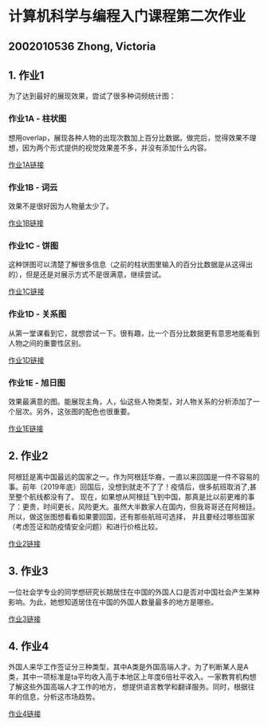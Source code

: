 # 计算机科学与编程入门课程第二次作业
## 2002010536 Zhong, Victoria
## 1. 作业1
   为了达到最好的展现效果，尝试了很多种词频统计图：
   
### 作业1A - 柱状图
   想用overlap，展现各种人物的出现次数加上百分比数据。做完后，觉得效果不理想，因为两个形式提供的视觉效果差不多，并没有添加什么内容。
   
   [作业1A链接](https://viktoriamadness.github.io/%E8%A5%BF%E6%B8%B8%E8%AE%B0%E4%BA%BA%E7%89%A9%E8%AF%8D%E9%A2%91%20A.html)
   
### 作业1B - 词云
   效果不是很好因为人物量太少了。
   
   [作业1B链接](https://viktoriamadness.github.io/%E8%A5%BF%E6%B8%B8%E8%AE%B0%E4%BA%BA%E7%89%A9%E8%AF%8D%E4%BA%91%20B.html)
   
### 作业1C - 饼图
   这种饼图可以清楚了解很多信息（之前的柱状图里输入的百分比数据是从这得出的），但是还是对展示方式不是很满意，继续尝试。
   
   [作业1C链接](https://viktoriamadness.github.io/%E8%A5%BF%E6%B8%B8%E8%AE%B0%E4%BA%BA%E7%89%A9%E8%AF%8D%E9%A2%91%20C.html)
   
### 作业1D - 关系图
   从第一堂课看到它，就想尝试一下。很有趣，比一个百分比数据更有意思地能看到人物之间的重要性区别。
   
   [作业1D链接](https://viktoriamadness.github.io/%E8%A5%BF%E6%B8%B8%E8%AE%B0-%E4%BA%BA%E7%89%A9%E8%AF%8D%E9%A2%91%20D.html)
   
### 作业1E - 旭日图
   效果最满意的图。能展现主角，人，仙这些人物类型，对人物关系的分析添加了一个层次。另外，这张图的配色也很重要。
   
   [作业1E链接](https://viktoriamadness.github.io/%E8%A5%BF%E6%B8%B8%E8%AE%B0-%E4%BA%BA%E7%89%A9%E8%AF%8D%E9%A2%91%20E.html)
   
## 2. 作业2
   阿根廷是离中国最远的国家之一。作为阿根廷华裔，一直以来回国是一件不容易的事。前年（2019年底）回国后，没想到就走不了了！疫情后，很多航班取消了,甚至整个航线都没有了。
   现在，如果想从阿根廷飞到中国，那真是比以前更难的事了：更贵，时间更长，风险更大。虽然大半数家人在国内，但我哥哥还在阿根廷。所以，做这张图想看看如果要回国，还有那些航班可选择，
   并且要经过哪些国家（考虑签证和防疫情安全问题）和进行价格比较。
   
   [作业2链接](https://viktoriamadness.github.io/2021%E9%98%BF%E6%A0%B9%E5%BB%B7%E5%88%B0%E4%B8%AD%E5%9B%BD%E8%88%AA%E7%A9%BA%E7%BA%BF.html)
   
## 3. 作业3
   一位社会学专业的同学想研究长期居住在中国的外国人口是否对中国社会产生某种影响。为此，她想知道居住在中国的外国人数量最多的地方是哪些。
   
   [作业3链接](https://viktoriamadness.github.io/%E5%85%A8%E5%9B%BD%E5%A4%96%E5%9B%BD%E4%BA%BA%E5%8F%A3%E6%95%B0%E6%8D%AE%E5%9C%B0%E5%9B%BE.html)

## 4. 作业4
   外国人来华工作签证分三种类型，其中A类是外国高端人才。为了判断某人是A类，其中一项标准是ta平均收入高于本地区上年度6倍社平收入。一家教育机构想了解这些外国高端人才工作的地方，
   想提供语言教学和翻译服务。同时，根据往年的信息，分析这市场趋势。

   [作业4链接](https://viktoriamadness.github.io/%E5%A4%96%E5%9B%BD%E9%AB%98%E7%AB%AF%E4%BA%BA%E6%89%8D%E6%95%B0%E6%8D%AE.html)
   
